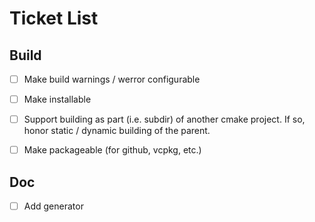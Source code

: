 [//]: <> (Copyright m8mble 2020.)
[//]: <> (SPDX-License-Identifier: BSL-1.0.)


# Ticket List


## Build

 - [ ] Make build warnings / werror configurable
 - [ ] Make installable
 - [ ] Support building as part (i.e. subdir) of another cmake project.
       If so, honor static / dynamic building of the parent.
 - [ ] Make packageable (for github, vcpkg, etc.)


## Doc

 - [ ] Add generator

